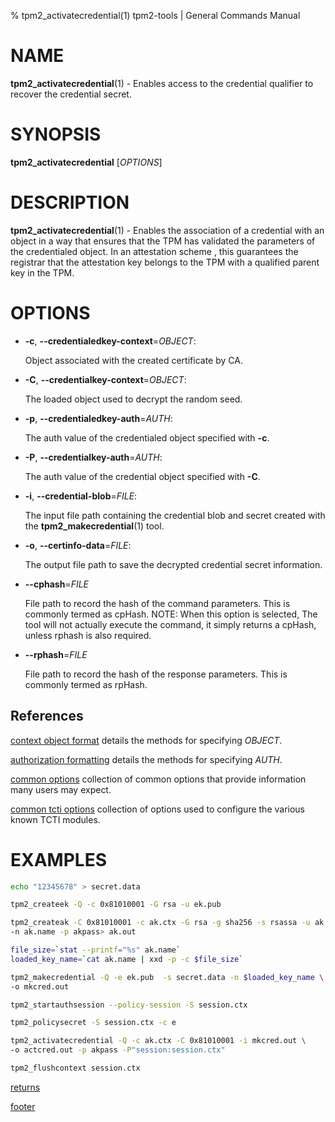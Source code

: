% tpm2_activatecredential(1) tpm2-tools | General Commands Manual

# NAME

**tpm2_activatecredential**(1) - Enables access to the credential qualifier to
recover the credential secret.

# SYNOPSIS

**tpm2_activatecredential** [*OPTIONS*]

# DESCRIPTION

**tpm2_activatecredential**(1) - Enables the association of a credential with an
object in a way that ensures that the TPM has validated the parameters of the
credentialed object. In an attestation scheme , this guarantees the registrar
that the attestation key belongs to the TPM with a qualified parent key in the
TPM.

# OPTIONS

  * **-c**, **\--credentialedkey-context**=_OBJECT_:

    Object associated with the created certificate by CA.

  * **-C**, **\--credentialkey-context**=_OBJECT_:

    The loaded object used to decrypt the random seed.

  * **-p**, **\--credentialedkey-auth**=_AUTH_:

    The auth value of the credentialed object specified with **-c**.

  * **-P**, **\--credentialkey-auth**=_AUTH_:

    The auth value of the credential object specified with **-C**.

  * **-i**, **\--credential-blob**=_FILE_:

    The input file path containing the credential blob and secret created with
    the **tpm2_makecredential**(1) tool.

  * **-o**, **\--certinfo-data**=_FILE_:

    The output file path to save the decrypted credential secret information.

  * **\--cphash**=_FILE_

    File path to record the hash of the command parameters. This is commonly
    termed as cpHash. NOTE: When this option is selected, The tool will not
    actually execute the command, it simply returns a cpHash, unless rphash is also required.

  * **\--rphash**=_FILE_

    File path to record the hash of the response parameters. This is commonly
    termed as rpHash.

## References

[context object format](common/ctxobj.md) details the methods for specifying
_OBJECT_.

[authorization formatting](common/authorizations.md) details the methods for
specifying _AUTH_.

[common options](common/options.md) collection of common options that provide
information many users may expect.

[common tcti options](common/tcti.md) collection of options used to configure
the various known TCTI modules.

# EXAMPLES

```bash
echo "12345678" > secret.data

tpm2_createek -Q -c 0x81010001 -G rsa -u ek.pub

tpm2_createak -C 0x81010001 -c ak.ctx -G rsa -g sha256 -s rsassa -u ak.pub \
-n ak.name -p akpass> ak.out

file_size=`stat --printf="%s" ak.name`
loaded_key_name=`cat ak.name | xxd -p -c $file_size`

tpm2_makecredential -Q -e ek.pub  -s secret.data -n $loaded_key_name \
-o mkcred.out

tpm2_startauthsession --policy-session -S session.ctx

tpm2_policysecret -S session.ctx -c e

tpm2_activatecredential -Q -c ak.ctx -C 0x81010001 -i mkcred.out \
-o actcred.out -p akpass -P"session:session.ctx"

tpm2_flushcontext session.ctx
```

[returns](common/returns.md)

[footer](common/footer.md)
